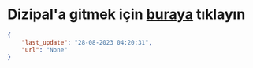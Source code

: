 # Dizipal'a gitmek için [buraya](None) tıklayın
    
```json
{
    "last_update": "28-08-2023 04:20:31",
    "url": "None"
}
```